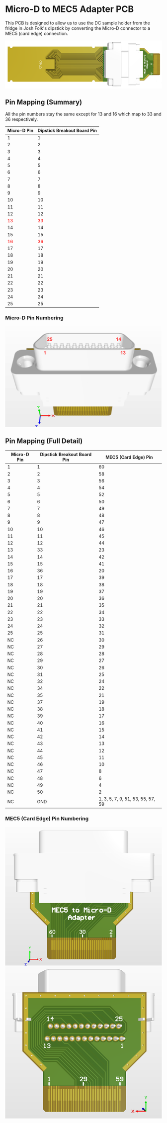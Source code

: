 # Micro-D to MEC5 Adapter PCB

This PCB is designed to allow us to use the DC sample holder from the fridge in Josh Folk's dipstick by converting the Micro-D connector to a MEC5 (card edge) connection.

![](img/Layout_Both.png)

## Pin Mapping (Summary)

All the pin numbers stay the same except for 13 and 16 which map to 33 and 36 respectively.

| Micro-D Pin  | Dipstick Breakout Board Pin |
| ------------ | --------------------------- |
| 1            | 1                           |
| 2            | 2                           |
| 3            | 3                           |
| 4            | 4                           |
| 5            | 5                           |
| 6            | 6                           |
| 7            | 7                           |
| 8            | 8                           |
| 9            | 9                           |
| 10           | 10                          |
| 11           | 11                          |
| 12           | 12                          |
| <font color="red">13</font> | <font color="red">33</font> |
| 14           | 14                          |
| 15           | 15                          |
| <font color="red">16</font> | <font color="red">36</font> |
| 17           | 17                          |
| 18           | 18                          |
| 19           | 19                          |
| 20           | 20                          |
| 21           | 21                          |
| 22           | 22                          |
| 23           | 23                          |
| 24           | 24                          |
| 25           | 25                          |

### Micro-D Pin Numbering

![](img/Adapter_MicroD_Pinout.png)

## Pin Mapping (Full Detail)

| Micro-D Pin  | Dipstick Breakout Board Pin | MEC5 (Card Edge) Pin |
| ------------ | --------------------------- | -------------------- |
| 1            | 1                           | 60                   |
| 2            | 2                           | 58                   |
| 3            | 3                           | 56                   |
| 4            | 4                           | 54                   |
| 5            | 5                           | 52                   |
| 6            | 6                           | 50                   |
| 7            | 7                           | 49                   |
| 8            | 8                           | 48                   |
| 9            | 9                           | 47                   |
| 10           | 10                          | 46                   |
| 11           | 11                          | 45                   |
| 12           | 12                          | 44                   |
| 13           | 33                          | 23                   |
| 14           | 14                          | 42                   |
| 15           | 15                          | 41                   |
| 16           | 36                          | 20                   |
| 17           | 17                          | 39                   |
| 18           | 18                          | 38                   |
| 19           | 19                          | 37                   |
| 20           | 20                          | 36                   |
| 21           | 21                          | 35                   |
| 22           | 22                          | 34                   |
| 23           | 23                          | 33                   |
| 24           | 24                          | 32                   |
| 25           | 25                          | 31                   |
| NC           | 26                          | 30                   |
| NC           | 27                          | 29                   |
| NC           | 28                          | 28                   |
| NC           | 29                          | 27                   |
| NC           | 30                          | 26                   |
| NC           | 31                          | 25                   |
| NC           | 32                          | 24                   |
| NC           | 34                          | 22                   |
| NC           | 35                          | 21                   |
| NC           | 37                          | 19                   |
| NC           | 38                          | 18                   |
| NC           | 39                          | 17                   |
| NC           | 40                          | 16                   |
| NC           | 41                          | 15                   |
| NC           | 42                          | 14                   |
| NC           | 43                          | 13                   |
| NC           | 44                          | 12                   |
| NC           | 45                          | 11                   |
| NC           | 46                          | 10                   |
| NC           | 47                          | 8                    |
| NC           | 48                          | 6                    |
| NC           | 49                          | 4                    |
| NC           | 50                          | 2                    |
| NC           | GND                         | 1, 3, 5, 7, 9, 51, 53, 55, 57, 59 |

### MEC5 (Card Edge) Pin Numbering

![](img/Layout_Top.png) ![](img/Layout_Bottom.png)